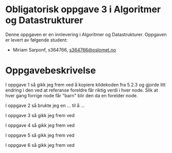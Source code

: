 # Obligatorisk oppgave 3 i Algoritmer og Datastrukturer

Denne oppgaven er en innlevering i Algoritmer og Datastrukturer. 
Oppgaven er levert av følgende student:
* Miriam Sarponf, s364766, s364766@oslomet.no


# Oppgavebeskrivelse

I oppgave 1 så gikk jeg frem ved å kopiere kildekoden fra 5.2.3 og gjorde litt endring i den ved at referanse foreldre
får riktig verdi i hver node. Slik at hver gang forrige node får "barn" blir den da en forelder node. 

I oppgave 2 så brukte jeg en ... til å ...

I oppgave 3 så gikk jeg frem ved

I oppgave 4 så gikk jeg frem ved

I oppgave 5 så gikk jeg frem ved

I oppgave 6 så gikk jeg frem ved
